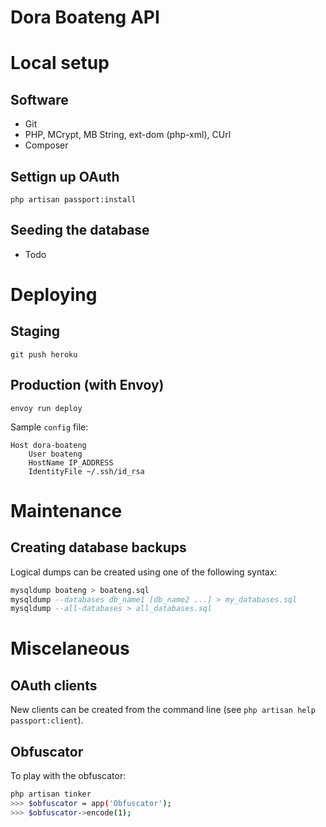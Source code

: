 # Dora Boateng API

# Local setup

## Software

- Git
- PHP, MCrypt, MB String, ext-dom (php-xml), CUrl
- Composer

## Settign up OAuth

`php artisan passport:install`

## Seeding the database

- Todo

# Deploying

## Staging

`git push heroku`

## Production (with Envoy)

`envoy run deploy`

Sample `config` file:
```
Host dora-boateng
    User boateng
    HostName IP_ADDRESS
    IdentityFile ~/.ssh/id_rsa
```

# Maintenance

## Creating database backups

Logical dumps can be created using one of the following syntax:
```sql
mysqldump boateng > boateng.sql
mysqldump --databases db_name1 [db_name2 ...] > my_databases.sql
mysqldump --all-databases > all_databases.sql
```

# Miscelaneous

## OAuth clients

New clients can be created from the command line (see `php artisan help passport:client`).

## Obfuscator

To play with the obfuscator:
```bash
php artisan tinker
>>> $obfuscator = app('Obfuscator');
>>> $obfuscator->encode(1);
```
